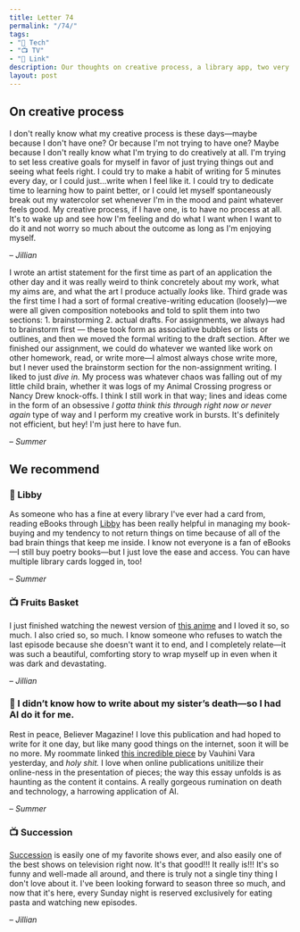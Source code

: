 ```yaml
---
title: Letter 74
permalink: "/74/"
tags:
- "📱 Tech"
- "📺 TV"
- "🔗 Link"
description: Our thoughts on creative process, a library app, two very different shows, and a haunting article.
layout: post
---
```


## On creative process

I don't really know what my creative process is these days—maybe because I don't have one? Or because I'm not trying to have one? Maybe because I don't really know what I'm trying to do creatively at all. I'm trying to set less creative goals for myself in favor of just trying things out and seeing what feels right. I could try to make a habit of writing for 5 minutes every day, or I could just...write when I feel like it. I could try to dedicate time to learning how to paint better, or I could let myself spontaneously break out my watercolor set whenever I'm in the mood and paint whatever feels good. My creative process, if I have one, is to have no process at all. It's to wake up and see how I'm feeling and do what I want when I want to do it and not worry so much about the outcome as long as I'm enjoying myself.

– *Jillian*

I wrote an artist statement for the first time as part of an application the other day and it was really weird to think concretely about my work, what my aims are, and what the art I produce actually *looks* like. Third grade was the first time I had a sort of formal creative-writing education (loosely)—we were all given composition notebooks and told to split them into two sections: 1. brainstorming 2. actual drafts. For assignments, we always had to brainstorm first — these took form as associative bubbles or lists or outlines, and then we moved the formal writing to the draft section. After we finished our assignment, we could do whatever we wanted like work on other homework, read, or write more—I almost always chose write more, but I never used the brainstorm section for the non-assignment writing. I liked to just *dive in.* My process was whatever chaos was falling out of my little child brain, whether it was logs of my Animal Crossing progress or Nancy Drew knock-offs. I think I still work in that way; lines and ideas come in the form of an obsessive *I gotta think this through right now or never again* type of way and I perform my creative work in bursts. It's definitely not efficient, but hey! I'm just here to have fun.  

– *Summer*

## We recommend

### 📱 Libby

As someone who has a fine at every library I've ever had a card from, reading eBooks through [Libby](https://www.overdrive.com/apps/libby/) has been really helpful in managing my book-buying and my tendency to not return things on time because of all of the bad brain things that keep me inside. I know not everyone is a fan of eBooks—I still buy poetry books—but I just love the ease and access. You can have multiple library cards logged in, too! 

– *Summer*

### 📺 Fruits Basket

I just finished watching the newest version of [this anime](https://www.crunchyroll.com/fruits-basket) and I loved it so, so much. I also cried so, so much. I know someone who refuses to watch the last episode because she doesn't want it to end, and I completely relate—it was such a beautiful, comforting story to wrap myself up in even when it was dark and devastating. 

– *Jillian*

### 🔗 I didn’t know how to write about my sister’s death—so I had AI do it for me.

Rest in peace, Believer Magazine! I love this publication and had hoped to write for it one day, but like many good things on the internet, soon it will be no more. My roommate linked [this incredible piece](https://believermag.com/ghosts/) by Vauhini Vara yesterday, and *holy shit.* I love when online publications unitilize their online-ness in the presentation of pieces; the way this essay unfolds is as haunting as the content it contains. A really gorgeous rumination on death and technology, a harrowing application of AI. 

– *Summer*

### 📺 Succession

[Succession](https://www.hbomax.com/grw-suc?utm_id=sa%7C71700000066890720%7C58700007073198424%7Cp63653193603&gclid=CjwKCAjwn8SLBhAyEiwAHNTJbetWENXHbH6whh1tpEnlozc2XNYAuKvihUSLEEJsBv30000gPdq5jxoCkxUQAvD_BwE&gclsrc=aw.ds) is easily one of my favorite shows ever, and also easily one of the best shows on television right now. It's that good!!! It really is!!! It's so funny and well-made all around, and there is truly not a single tiny thing I don't love about it. I've been looking forward to season three so much, and now that it's here, every Sunday night is reserved exclusively for eating pasta and watching new episodes.

– *Jillian*